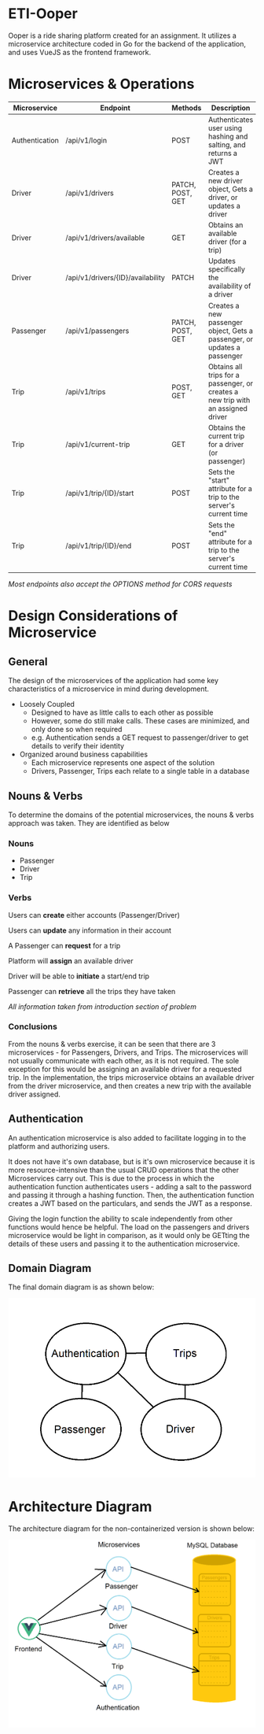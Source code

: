 # ETI-Ooper

Ooper is a ride sharing platform created for an assignment. It utilizes a microservice architecture coded in Go for the backend of the application, and uses VueJS as the frontend framework.

# Microservices & Operations

|Microservice | Endpoint | Methods | Description|
|-|-|-|-|
|Authentication| /api/v1/login| POST| Authenticates user using hashing and salting, and returns a JWT|
|Driver| /api/v1/drivers| PATCH, POST, GET | Creates a new driver object, Gets a driver, or updates a driver|
|Driver| /api/v1/drivers/available | GET |Obtains an available driver (for a trip)|
|Driver| /api/v1/drivers/{ID}/availability | PATCH | Updates specifically the availability of a driver |
|Passenger| /api/v1/passengers| PATCH, POST, GET | Creates a new passenger object, Gets a passenger, or updates a passenger|
|Trip| /api/v1/trips | POST, GET | Obtains all trips for a passenger, or creates a new trip with an assigned driver|
|Trip| /api/v1/current-trip | GET | Obtains the current trip for a driver (or passenger)|
|Trip| /api/v1/trip/{ID}/start | POST | Sets the "start" attribute for a trip to the server's current time|
|Trip| /api/v1/trip/{ID}/end | POST | Sets the "end" attribute for a trip to the server's current time|

*Most endpoints also accept the OPTIONS method for CORS requests*

# Design Considerations of Microservice
## General
The design of the microservices of the application had some key characteristics of a microservice in mind during development.
* Loosely Coupled
   * Designed to have as little calls to each other as possible
   * However, some do still make calls. These cases are minimized, and only done so when required
   * e.g. Authentication sends a GET request to passenger/driver to get details to verify their identity
* Organized around business capabilities
    * Each microservice represents one aspect of the solution
    * Drivers, Passenger, Trips each relate to a single table in a database

## Nouns & Verbs
To determine the domains of the potential microservices, the nouns & verbs approach was taken. They are identified as below
### Nouns
* Passenger
* Driver
* Trip
### Verbs
Users can **create** either accounts (Passenger/Driver)

Users can **update** any information in their account

A Passenger can **request** for a trip

Platform will **assign** an available driver

Driver will be able to **initiate** a start/end trip

Passenger can **retrieve** all the trips they have taken

*All information taken from introduction section of problem*
### Conclusions
From the nouns & verbs exercise, it can be seen that there are 3 microservices -  for Passengers, Drivers, and Trips. The microservices will not usually communicate with each other, as it is not required. The sole exception for this would be assigning an available driver for a requested trip. In the implementation, the trips microservice obtains an available driver from the driver microservice, and then creates a new trip with the available driver assigned.

## Authentication
An authentication microservice is also added to facilitate logging in to the platform and authorizing users.

It does not have it's own database, but is it's own microservice because it is more resource-intensive than the usual CRUD operations that the other Microservices carry out. This is due to the process in which the authentication function authenticates users - adding a salt to the password and passing it through a hashing function. Then, the authentication function creates a JWT based on the particulars, and sends the JWT as a response.

Giving the login function the ability to scale independently from other functions would hence be helpful. The load on the passengers and drivers microservice would be light in comparison, as it would only be GETting the details of these users and passing it to the authentication microservice.

## Domain Diagram
The final domain diagram is as shown below:

![Domain Diagram](mdImages/domainDiagram.png)


# Architecture Diagram
The architecture diagram for the non-containerized version is shown below:

![Architecture Diagram](mdImages/architectureDiagram.png)